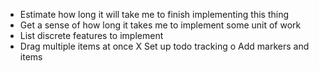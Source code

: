 - Estimate how long it will take me to finish implementing this thing
- Get a sense of how long it takes me to implement some unit of work
- List discrete features to implement
- Drag multiple items at once
X Set up todo tracking
o Add markers and items
